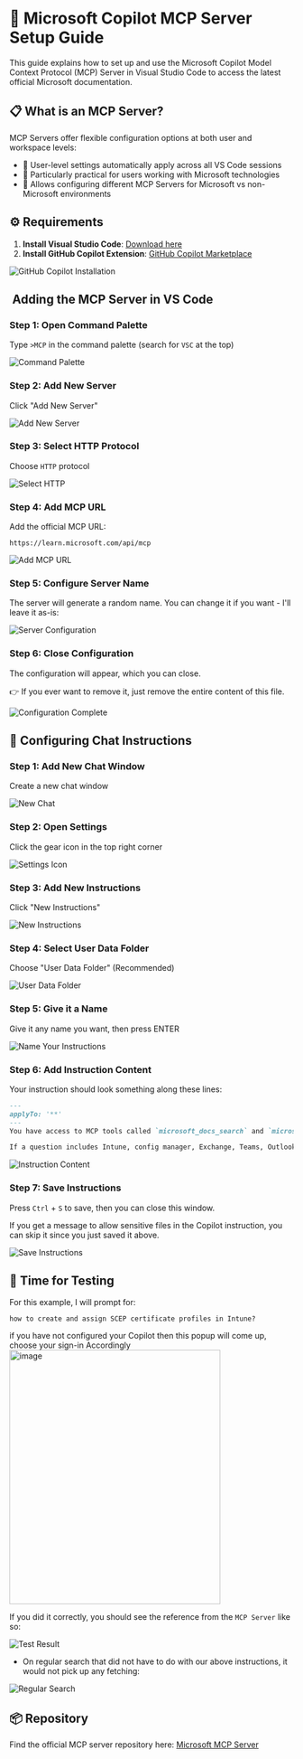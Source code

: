 # 🚀 Microsoft Copilot MCP Server Setup Guide

This guide explains how to set up and use the Microsoft Copilot Model Context Protocol (MCP) Server in Visual Studio Code to access the latest official Microsoft documentation.

## 📋 What is an MCP Server?

MCP Servers offer flexible configuration options at both user and workspace levels:
- 🔄 User-level settings automatically apply across all VS Code sessions
- 💼 Particularly practical for users working with Microsoft technologies
- 🔀 Allows configuring different MCP Servers for Microsoft vs non-Microsoft environments

## ⚙️ Requirements

1. **Install Visual Studio Code**: [Download here](https://code.visualstudio.com/)
2. **Install GitHub Copilot Extension**: [GitHub Copilot Marketplace](https://marketplace.visualstudio.com/items?itemName=GitHub.copilot)

![GitHub Copilot Installation](https://github.com/user-attachments/assets/65854041-0494-4b9e-baf3-84b4dc2c7971)

## ️ Adding the MCP Server in VS Code

### Step 1: Open Command Palette
Type `>MCP` in the command palette (search for `VSC` at the top)

![Command Palette](https://github.com/user-attachments/assets/c0b3bf38-2c75-4c2b-a7c4-bb675628b98c)

### Step 2: Add New Server
Click "Add New Server"

![Add New Server](https://github.com/user-attachments/assets/9652f5f2-0a14-4de3-8bd3-0d65e623a3af)

### Step 3: Select HTTP Protocol
Choose `HTTP` protocol

![Select HTTP](https://github.com/user-attachments/assets/51431efc-f484-4ac1-aba7-6d5083b7baff)

### Step 4: Add MCP URL
Add the official MCP URL:
```
https://learn.microsoft.com/api/mcp
```

![Add MCP URL](https://github.com/user-attachments/assets/44fd6819-0aed-45c6-9fbc-ffcfcabd8ed1)

### Step 5: Configure Server Name
The server will generate a random name. You can change it if you want - I'll leave it as-is:

![Server Configuration](https://github.com/user-attachments/assets/b3a5fb69-aeb8-4bc7-9c50-4bf561cf0739)

### Step 6: Close Configuration
The configuration will appear, which you can close. 

👉 If you ever want to remove it, just remove the entire content of this file.

![Configuration Complete](https://github.com/user-attachments/assets/7228e6ef-baee-4b47-b610-d95bb7502b37)

## 📝 Configuring Chat Instructions

### Step 1: Add New Chat Window
Create a new chat window

![New Chat](https://github.com/user-attachments/assets/bec7cd4c-9403-4e27-83a1-b9ad01fa9f2b)

### Step 2: Open Settings
Click the gear icon in the top right corner

![Settings Icon](https://github.com/user-attachments/assets/a7c6ef44-a21a-49dc-8119-60b764a7c6f3)

### Step 3: Add New Instructions
Click "New Instructions"

![New Instructions](https://github.com/user-attachments/assets/eede8ddd-bda2-49e0-9e03-0e1ef42822c4)

### Step 4: Select User Data Folder
Choose "User Data Folder" (Recommended)

![User Data Folder](https://github.com/user-attachments/assets/2e3510cc-b739-49da-b00b-7e32fba0c8ad)

### Step 5: Give it a Name
Give it any name you want, then press ENTER

![Name Your Instructions](https://github.com/user-attachments/assets/86a28d36-8abe-498a-8c3c-f3d334144a3c)

### Step 6: Add Instruction Content
Your instruction should look something along these lines:

```markdown
---
applyTo: '**'
---
You have access to MCP tools called `microsoft_docs_search` and `microsoft_docs_fetch` - these tools allow you to search through and fetch Microsoft's latest official documentation, and that information might be more detailed or newer than what's in your training data set.

If a question includes Intune, config manager, Exchange, Teams, Outlook, and all other Microsoft products, services, or technology, you should leverage these tools to search for an answer and to fetch content for deep research.
```

![Instruction Content](https://github.com/user-attachments/assets/c1ad4f3b-75a5-4b5b-a2a4-f35d3c366cb1)

### Step 7: Save Instructions
Press `Ctrl` + `S` to save, then you can close this window.

If you get a message to allow sensitive files in the Copilot instruction, you can skip it since you just saved it above.

![Save Instructions](https://github.com/user-attachments/assets/902b3f03-deeb-48db-955c-0c89d384d6c9)

## 🧪 Time for Testing

For this example, I will prompt for:
```
how to create and assign SCEP certificate profiles in Intune?
```

if you have not configured your Copilot then this popup will come up, choose your sign-in Accordingly <br/>
<img width="374" height="450" alt="image" src="https://github.com/user-attachments/assets/c2930c45-beb4-4991-a5a9-b87fd59174ee" /> <br/>


If you did it correctly, you should see the reference from the `MCP Server` like so:

![Test Result](https://github.com/user-attachments/assets/195f4bc5-4cd1-4b17-ba8b-a669068c011f)

* On regular search that did not have to do with our above instructions, it would not pick up any fetching:

![Regular Search](https://github.com/user-attachments/assets/a247f0bc-f0df-492d-aa49-a2b128c764f5)

## 📦 Repository

Find the official MCP server repository here: [Microsoft MCP Server](https://github.com/microsoftdocs/mcp)
